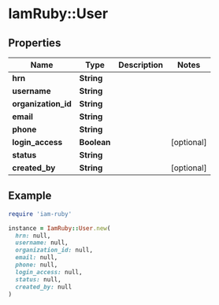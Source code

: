 # IamRuby::User

## Properties

| Name | Type | Description | Notes |
| ---- | ---- | ----------- | ----- |
| **hrn** | **String** |  |  |
| **username** | **String** |  |  |
| **organization_id** | **String** |  |  |
| **email** | **String** |  |  |
| **phone** | **String** |  |  |
| **login_access** | **Boolean** |  | [optional] |
| **status** | **String** |  |  |
| **created_by** | **String** |  | [optional] |

## Example

```ruby
require 'iam-ruby'

instance = IamRuby::User.new(
  hrn: null,
  username: null,
  organization_id: null,
  email: null,
  phone: null,
  login_access: null,
  status: null,
  created_by: null
)
```


